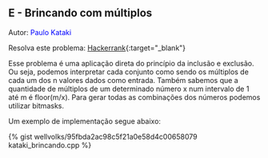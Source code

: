 ## E - Brincando com múltiplos
<div id="brincando"></div>

Autor: <font color = "blue">Paulo Kataki</font>

Resolva este problema: [Hackerrank][hackerrank-e]{:target="_blank"}

Esse problema é uma aplicação direta do princípio da inclusão e exclusão. Ou seja, podemos interpretar cada conjunto como sendo os múltiplos de cada um dos n valores dados como entrada. Também sabemos que a quantidade de múltiplos de um determinado número x num intervalo de 1 até m é floor(m/x). Para gerar todas as combinações dos números podemos utilizar bitmasks. 

Um exemplo de implementação segue abaixo:

{% gist wellvolks/95fbda2ac98c5f21a0e58d4c00658079 kataki_brincando.cpp %}

[hackerrank-e]: https://www.hackerrank.com/contests/2-competicao-de-programacao-infufg-20182/challenges/brincando-com-multiplos
